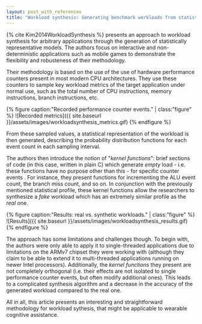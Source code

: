 ```yaml
---
layout: post_with_references
title: "Workload synthesis: Generating benchmark workloads from statistical execution profile"
---
```


{% cite Kim2014WorkloadSynthesis %} presents an approach to workload synthesis for arbitrary applications through the generation of statistically representative models. The authors focus on interactive and non-deterministic applications such as mobile games to demonstrate the flexibility and robusteness of their methodology.

Their methodology is based on the use of the use of hardware performance counters present in most modern CPU architectures. They use these counters to sample key workload metrics of the target application under normal use, such as the total number of CPU instructions, memory instructions, branch instructions, etc.

{% figure caption:"Recorded performance counter events." | class:"figure" %}
![Recorded metrics]({{ site.baseurl }}/assets/images/workloadsynthesis_metrics.gif)
{% endfigure %}

From these sampled values, a statistical representation of the workload is then generated, describing the probability distribution functions for each event count in each sampling interval.

The authors then introduce the notion of "*kernel functions*": brief sections of code (in this case, written in plain C) which generate *empty* load - i.e. these functions have no purpose other than this - for specific counter events . For instance, they present functions for incrementing the ALU event count, the branch miss count, and so on. 
In conjunction with the previously mentioned statistical profile, these kernel functions allow the researchers to synthesize a *fake* workload which has an extremely similar profile as the *real* one.

{% figure caption:"Results: real vs. synthetic workloads." | class:"figure" %}
![Results]({{ site.baseurl }}/assets/images/workloadsynthesis_results.gif)
{% endfigure %}


The approach has some limitations and challenges though. To begin with, the authors were only able to apply it to single-threaded applications due to limitations on the ARMv7 chipset they were working with (although they claim to be able to extend it to multi-threaded applications running on newer Intel processors). Additionally, the *kernel functions* they present are not completely orthogonal (i.e. their effects are not isolated to single performance counter events, but often modify additional ones). This leads to a complicated synthesis algorithm and a decrease in the accuracy of the generated workload compared to the real one.

All in all, this article presents an interesting and straightforward methodology for workload sythesis, that might be applicable to wearable cognitive assistance.
